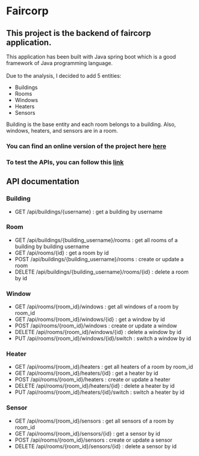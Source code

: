 # Faircorp
## This project is the backend of faircorp application.
This application has been built with Java spring boot which is a good framework of Java programming language.  
<br>
Due to the analysis, I decided to add 5 entities:
- Buildings
- Rooms
- Windows
- Heaters
- Sensors

Building is the base entity and each room belongs to a building.
Also, windows, heaters, and sensors are in a room. 

### You can find an online version of the project here [here](https://mohsen-hadavi.cleverapps.io)

### To test the APIs, you can follow this [link](https://mohsen-hadavi.cleverapps.io/swagger-ui/index.html)

API documentation
-----------------

### Building

- GET /api/buildings/{username} : get a building by username

### Room

- GET /api/buildings/{building_username}/rooms : get all rooms of a building by building username
- GET /api/rooms/{id} : get a room by id
- POST /api/buildings/{building_username}/rooms : create or update a room
- DELETE /api/buildings/{building_username}/rooms/{id} : delete a room by id

### Window

- GET /api/rooms/{room_id}/windows : get all windows of a room by room_id
- GET /api/rooms/{room_id}/windows/{id} : get a window by id
- POST /api/rooms/{room_id}/windows : create or update a window
- DELETE /api/rooms/{room_id}/windows/{id} : delete a window by id
- PUT /api/rooms/{room_id}/windows/{id}/switch : switch a window by id

### Heater

- GET /api/rooms/{room_id}/heaters : get all heaters of a room by room_id
- GET /api/rooms/{room_id}/heaters/{id} : get a heater by id
- POST /api/rooms/{room_id}/heaters : create or update a heater
- DELETE /api/rooms/{room_id}/heaters/{id} : delete a heater by id
- PUT /api/rooms/{room_id}/heaters/{id}/switch : switch a heater by id

### Sensor

- GET /api/rooms/{room_id}/sensors : get all sensors of a room by room_id
- GET /api/rooms/{room_id}/sensors/{id} : get a sensor by id
- POST /api/rooms/{room_id}/sensors : create or update a sensor
- DELETE /api/rooms/{room_id}/sensors/{id} : delete a sensor by id
